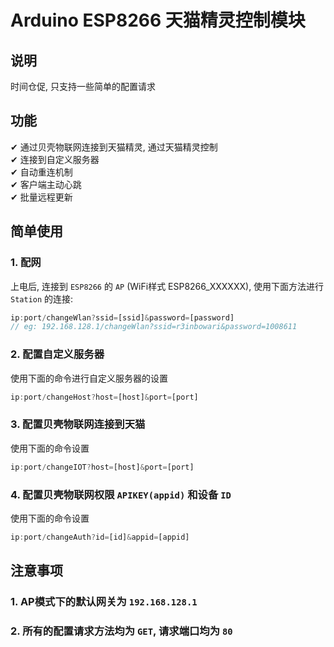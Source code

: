 # Arduino ESP8266 天猫精灵控制模块

## 说明

时间仓促, 只支持一些简单的配置请求

## 功能

✔ 通过贝壳物联网连接到天猫精灵, 通过天猫精灵控制  
✔ 连接到自定义服务器  
✔ 自动重连机制  
✔ 客户端主动心跳  
✔ 批量远程更新  

## 简单使用

### 1. 配网

  上电后, 连接到 `ESP8266` 的 `AP` (WiFi样式 ESP8266_XXXXXX), 使用下面方法进行 `Station` 的连接:

```javascript
ip:port/changeWlan?ssid=[ssid]&password=[password]
// eg: 192.168.128.1/changeWlan?ssid=r3inbowari&password=1008611
```
  
### 2. 配置自定义服务器
  
  使用下面的命令进行自定义服务器的设置

```javascript
ip:port/changeHost?host=[host]&port=[port]
```

### 3. 配置贝壳物联网连接到天猫

  使用下面的命令设置

```javascript
ip:port/changeIOT?host=[host]&port=[port]
```

### 4. 配置贝壳物联网权限 `APIKEY(appid)` 和设备 `ID`

   使用下面的命令设置

```javascript
ip:port/changeAuth?id=[id]&appid=[appid]
```

## 注意事项

### 1. AP模式下的默认网关为 `192.168.128.1`

### 2. 所有的配置请求方法均为 `GET`, 请求端口均为 `80`
